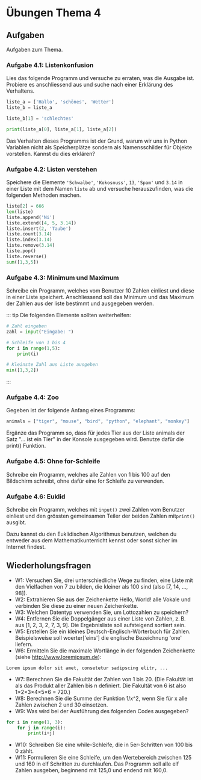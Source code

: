 # Übungen Thema 4

## Aufgaben

Aufgaben zum Thema.

### Aufgabe 4.1: Listenkonfusion

Lies das folgende Programm und versuche zu erraten, was die Ausgabe ist. Probiere es anschliessend aus und suche nach einer Erklärung des Verhaltens.

```py
liste_a = ['Hallo', 'schönes', 'Wetter']
liste_b = liste_a

liste_b[1] = 'schlechtes'

print(liste_a[0], liste_a[1], liste_a[2])  
```

Das Verhalten dieses Programms ist der Grund, warum wir uns in Python Variablen nicht als Speicherplätze sondern als Namensschilder für Objekte vorstellen. Kannst du dies erklären?

### Aufgabe 4.2: Listen verstehen

Speichere die Elemente `'Schwalbe'`, `'Kokosnuss'`, `13`, `'Spam'` und `3.14` in einer Liste mit dem Namen `liste` ab und versuche herauszufinden, was die folgenden Methoden machen.

```py
liste[2] = 666
len(liste)
liste.append('Ni')
liste.extend([4, 5, 3.14])
liste.insert(2, 'Taube')
liste.count(3.14)
liste.index(3.14)
liste.remove(3.14)
liste.pop()
liste.reverse()
sum([1,3,5])
```

### Aufgabe 4.3: Minimum und Maximum

Schreibe ein Programm, welches vom Benutzer 10 Zahlen einliest und diese in einer Liste speichert. Anschliessend soll das Minimum und das Maximum der Zahlen aus der liste bestimmt und ausgegeben werden.

::: tip
Die folgenden Elemente sollten weiterhelfen:

```py
# Zahl eingeben
zahl = input("Eingabe: ")

# Schleife von 1 bis 4
for i in range(1,5):
    print(i)

# Kleinste Zahl aus Liste ausgeben
min([1,3,2])
```
:::

### Aufgabe 4.4: Zoo

Gegeben ist der folgende Anfang eines Programms:

```py
animals = ["tiger", "mouse", "bird", "python", "elephant", "monkey"]
```

Ergänze das Programm so, dass für jedes Tier aus der Liste animals der Satz "… ist ein Tier" in der Konsole ausgegeben wird. Benutze dafür die print() Funktion.

### Aufgabe 4.5: Ohne for-Schleife

Schreibe ein Programm, welches alle Zahlen von 1 bis 100 auf den Bildschirm schreibt, ohne dafür eine for Schleife zu verwenden.

### Aufgabe 4.6: Euklid

Schreibe ein Programm, welches mit `input()` zwei Zahlen vom Benutzer einliest und den grössten gemeinsamen Teiler der beiden Zahlen mit`print()` ausgibt.
    
Dazu kannst du den Euklidischen Algorithmus benutzen, welchen du entweder aus dem Mathematikunterricht kennst oder sonst sicher im Internet findest.

## Wiederholungsfragen

* W1: Versuchen Sie, drei unterschiedliche Wege zu finden, eine Liste mit den Vielfachen von 7 zu bilden, die kleiner als 100 sind (also [7, 14, ..., 98]).
* W2: Extrahieren Sie aus der Zeichenkette Hello, World! alle Vokale und verbinden Sie diese zu einer neuen Zeichenkette.
* W3: Welchen Datentyp verwenden Sie, um Lottozahlen zu speichern?
* W4: Entfernen Sie die Doppelgänger aus einer Liste von Zahlen, z. B. aus [1, 2, 3, 2, 7, 3, 9]. Die Ergebnisliste soll aufsteigend sortiert sein.
* W5: Erstellen Sie ein kleines Deutsch-Englisch-Wörterbuch für Zahlen. Beispielsweise soll woerter['eins'] die englische Bezeichnung 'one' liefern.
* W6: Ermitteln Sie die maximale Wortlänge in der folgenden Zeichenkette (siehe http://www.loremipsum.de):

```
Lorem ipsum dolor sit amet, consetetur sadipscing elitr, ...
```

* W7: Berechnen Sie die Fakultät der Zahlen von 1 bis 20. (Die Fakultät ist als das Produkt aller Zahlen bis n definiert. Die Fakultät von 6 ist also 1×2×3×4×5×6 = 720.)
* W8: Berechnen Sie die Summe der Funktion 1/x^2, wenn Sie für x alle Zahlen zwischen 2 und 30 einsetzen.
* W9: Was wird bei der Ausführung des folgenden Codes ausgegeben?

```py
for i in range(1, 3):
    for j in range(i):
        print(i+j)
```

* W10: Schreiben Sie eine while-Schleife, die in 5er-Schritten von 100 bis 0 zählt.
* W11: Formulieren Sie eine Schleife, um den Wertebereich zwischen 125 und 160 in elf Schritten zu durchlaufen. Das Programm soll alle elf Zahlen ausgeben, beginnend mit 125,0 und endend mit 160,0.
